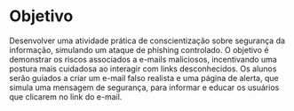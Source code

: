# Objetivo
Desenvolver uma atividade prática de conscientização sobre segurança da informação, simulando um ataque de phishing controlado. O objetivo é demonstrar os riscos associados a e-mails maliciosos, incentivando uma postura mais cuidadosa ao interagir com links desconhecidos. Os alunos serão guiados a criar um e-mail falso realista e uma página de alerta, que simula uma mensagem de segurança, para informar e educar os usuários que clicarem no link do e-mail.
